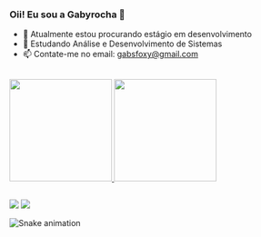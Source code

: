 ### Oii! Eu sou a Gabyrocha 👋


- 🔭 Atualmente estou procurando estágio em desenvolvimento
- 🌱 Estudando Análise e Desenvolvimento de Sistemas
- 📫 Contate-me no email: gabsfoxy@gmail.com

##

<div>
  <a href="https://beacons.ai/gabyrocha">
  <img height="180em" src="https://github-readme-stats.vercel.app/api?username=gabyrocha&show_icons-true&theme=synthwave&include_all_commits=true&count_private=true"/>
  <img height="180em" src="https://github-readme-stats.vercel.app/api/top-langs/?username=gabyrocha&layout=compact&langs_count=16&theme=synthwave"/>
 </div>

##
  
<div>
<a href="https://www.linkedin.com/in/gabyrocha"><img src="https://img.shields.io/badge/LinkedIn-0077B5?style=for-the-badge&logo=linkedin&logoColor=white"></a>
<a href="https://www.instagram.com/gabii_fx/"><img src="https://img.shields.io/badge/Instagram-E4405F?style=for-the-badge&logo=instagram&logoColor=white"></a>
  
![Snake animation](https://github.com/gabyrocha/gabyrocha/blob/output/github-contribution-grid-snake.svg)
</div>
  

  
